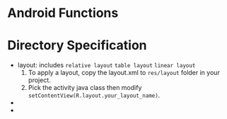Android Functions
============================
Directory Specification
================
* layout: 
  includes
  `relative layout` `table layout` `linear layout`
  1. To apply a layout, copy the layout.xml to `res/layout` folder in your project.
  2. Pick the activity java class then modify `setContentView(R.layout.your_layout_name)`.
* 
* 


